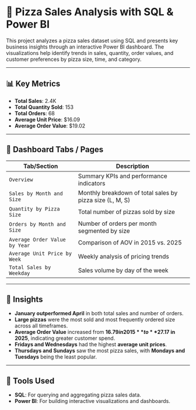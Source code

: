 # 🍕 Pizza Sales Analysis with SQL & Power BI

This project analyzes a pizza sales dataset using SQL and presents key business insights through an interactive Power BI dashboard. The visualizations help identify trends in sales, quantity, order values, and customer preferences by pizza size, time, and category.

---

## 📊 Key Metrics

- **Total Sales**: 2.4K
- **Total Quantity Sold**: 153
- **Total Orders**: 68
- **Average Unit Price**: $16.09
- **Average Order Value**: $19.02

---

## 📁 Dashboard Tabs / Pages

| Tab/Section                     | Description                                                                 |
|----------------------------------|-----------------------------------------------------------------------------|
| `Overview`                      | Summary KPIs and performance indicators                                    |
| `Sales by Month and Size`       | Monthly breakdown of total sales by pizza size (L, M, S)                   |
| `Quantity by Pizza Size`        | Total number of pizzas sold by size                                        |
| `Orders by Month and Size`      | Number of orders per month segmented by size                               |
| `Average Order Value by Year`   | Comparison of AOV in 2015 vs. 2025                                         |
| `Average Unit Price by Week`    | Weekly analysis of pricing trends                                          |
| `Total Sales by Weekday`        | Sales volume by day of the week                                            |

---

## 📌 Insights

- **January outperformed April** in both total sales and number of orders.
- **Large pizzas** were the most sold and most frequently ordered size across all timeframes.
- **Average Order Value** increased from **$16.79 in 2015** to **$27.17 in 2025**, indicating greater customer spend.
- **Fridays and Wednesdays** had the highest **average unit prices**.
- **Thursdays and Sundays** saw the most pizza sales, with **Mondays and Tuesdays** being the least popular.

---

## 🧪 Tools Used

- **SQL**: For querying and aggregating pizza sales data.
- **Power BI**: For building interactive visualizations and dashboards.

